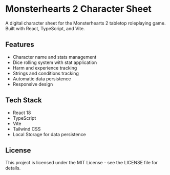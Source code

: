 # Monsterhearts 2 Character Sheet

A digital character sheet for the Monsterhearts 2 tabletop roleplaying game. Built with React, TypeScript, and Vite.

## Features

- Character name and stats management
- Dice rolling system with stat application
- Harm and experience tracking
- Strings and conditions tracking
- Automatic data persistence
- Responsive design

## Tech Stack

- React 18
- TypeScript
- Vite
- Tailwind CSS
- Local Storage for data persistence

## License

This project is licensed under the MIT License - see the LICENSE file for details.
